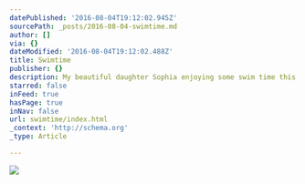 ```yaml
---
datePublished: '2016-08-04T19:12:02.945Z'
sourcePath: _posts/2016-08-04-swimtime.md
author: []
via: {}
dateModified: '2016-08-04T19:12:02.488Z'
title: Swimtime
publisher: {}
description: My beautiful daughter Sophia enjoying some swim time this summer
starred: false
inFeed: true
hasPage: true
inNav: false
url: swimtime/index.html
_context: 'http://schema.org'
_type: Article

---
```

![](https://the-grid-user-content.s3-us-west-2.amazonaws.com/4c450a7d-0cf0-477a-8209-c5f5d06091a4.jpg)